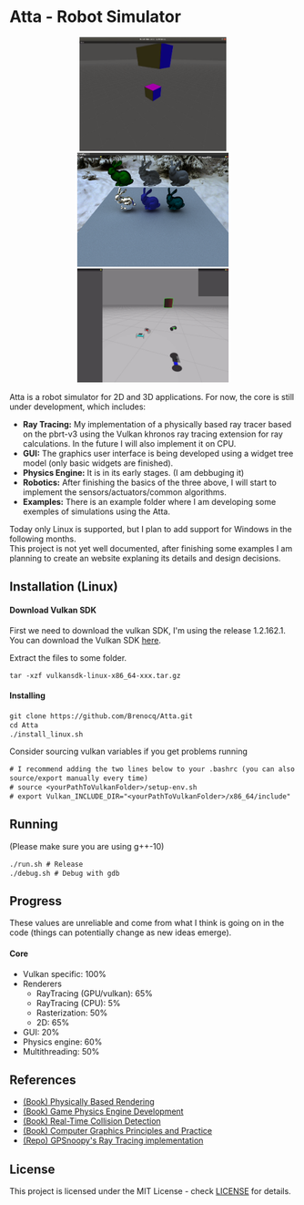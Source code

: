 # Atta - Robot Simulator
<p align="center">
 <img src="./img/2020-08-16.gif" height="200">
 <img src="./img/2021-02-20.png" height="200">
 <img src="./img/2020-12-04.gif" height="200">
</p>

Atta is a robot simulator for 2D and 3D applications. For now, the core is still under development, which includes:
 - **Ray Tracing:** My implementation of a physically based ray tracer based on the pbrt-v3 using the Vulkan khronos ray tracing extension for ray calculations. In the future I will also implement it on CPU.
 - **GUI:** The graphics user interface is being developed using a widget tree model (only basic widgets are finished).
 - **Physics Engine:** It is in its early stages. (I am debbuging it)
 - **Robotics:** After finishing the basics of the three above, I will start to implement the sensors/actuators/common algorithms.
 - **Examples:** There is an example folder where I am developing some exemples of simulations using the Atta.

Today only Linux is supported, but I plan to add support for Windows in the following months.\
This project is not yet well documented, after finishing some examples I am planning to create an website explaning its details and design decisions.

## Installation (Linux)
#### Download Vulkan SDK
First we need to download the vulkan SDK, I'm using the release 1.2.162.1.
You can download the Vulkan SDK [here](https://vulkan.lunarg.com/sdk/home).

Extract the files to some folder.
``` shell
tar -xzf vulkansdk-linux-x86_64-xxx.tar.gz
```

#### Installing

```shell
git clone https://github.com/Brenocq/Atta.git
cd Atta
./install_linux.sh
```

Consider sourcing vulkan variables if you get problems running
```
# I recommend adding the two lines below to your .bashrc (you can also source/export manually every time)
# source <yourPathToVulkanFolder>/setup-env.sh
# export Vulkan_INCLUDE_DIR="<yourPathToVulkanFolder>/x86_64/include"
```

## Running
(Please make sure you are using g++-10)
```shell
./run.sh # Release
./debug.sh # Debug with gdb
```

## Progress
These values are unreliable and come from what I think is going on in the code (things can potentially change as new ideas emerge).

#### Core
 - Vulkan specific: 100%
 - Renderers
	 - RayTracing (GPU/vulkan): 65%
	 - RayTracing (CPU): 5%
	 - Rasterization: 50%
	 - 2D: 65%
 - GUI: 20%
 - Physics engine: 60%
 - Multithreading: 50%

## References
- [(Book) Physically Based Rendering](http://www.pbr-book.org/)
- [(Book) Game Physics Engine Development](https://www.amazon.com/Game-Physics-Engine-Development-Commercial-Grade/dp/0123819768)
- [(Book) Real-Time Collision Detection](https://www.amazon.com/Real-Time-Collision-Detection-Interactive-Technology/dp/1558607323)
- [(Book) Computer Graphics Principles and Practice](http://cgpp.net/about.xml)
- [(Repo) GPSnoopy's Ray Tracing implementation](https://github.com/GPSnoopy/RayTracingInVulkan)

## License
This project is licensed under the MIT License - check [LICENSE](LICENSE) for details.
